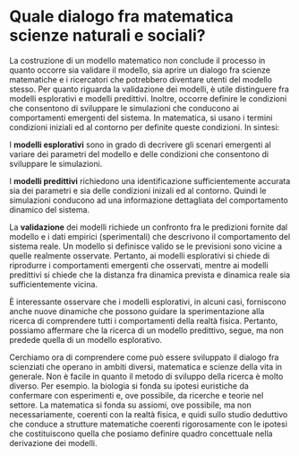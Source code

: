 # Quale dialogo fra matematica scienze naturali e sociali?

La costruzione di un modello matematico non conclude il processo in quanto occorre sia validare il modello, sia aprire un dialogo fra scienze matematiche e i ricercatori che potrebbero diventare utenti del modello stesso. Per quanto riguarda la validazione dei modelli, è utile distinguere fra modelli esplorativi e modelli predittivi. Inoltre, occorre definire le condizioni che consentono di sviluppare le simulazioni che conducono ai comportamenti emergenti del sistema. In matematica, si usano i termini condizioni iniziali ed al contorno per definite queste condizioni. In sintesi:

I **modelli esplorativi** sono in grado di decrivere gli scenari emergenti al variare dei parametri del modello e delle condizioni che consentono di sviluppare le simulazioni.

I **modelli predittivi** richiedono una identificazione sufficientemente accurata sia dei parametri e sia delle condizioni inizali ed al contorno. Quindi le simulazioni conducono ad una informazione dettagliata del comportamento dinamico del sistema.

La **validazione** dei modelli richiede un confronto fra le predizioni fornite dal modello e i dati empirici (sperimentali) che descrivono il comportamento del sistema reale. Un modello si definisce valido se le previsioni sono vicine a quelle realmente osservate. Pertanto, ai modelli esplorativi si chiede di riprodurre i comportamenti emergenti che osservati, mentre ai modelli predittivi si chiede che la distanza fra dinamica prevista e dinamica reale sia sufficientemente vicina.

È interessante osservare che i modelli esplorativi, in alcuni casi, forniscono anche nuove dinamiche che possono guidare la sperimentazione alla ricerca di comprendere tutti i comportamenti della realtà fisica. Pertanto, possiamo affermare che la ricerca di un modello predittivo, segue, ma non predede quella di un modello esplorativo.

Cerchiamo ora di comprendere come può essere sviluppato il dialogo fra scienziati che operano in ambiti diversi, matematica e scienze della vita in generale. Non è facile in quanto il metodo di sviluppo della ricerca è molto diverso. Per esempio. la biologia si fonda su ipotesi euristiche da confermare con esperimenti e, ove possibile, da ricerche e teorie nel settore. La matematica si fonda su assiomi, ove possibile, ma non necessariamente, coerenti con la realtà fisica, e quidi sullo studio deduttivo che conduce a strutture matematiche coerenti rigorosamente con le ipotesi che costituiscono quella che posiamo definire quadro concettuale nella derivazione dei modelli.
